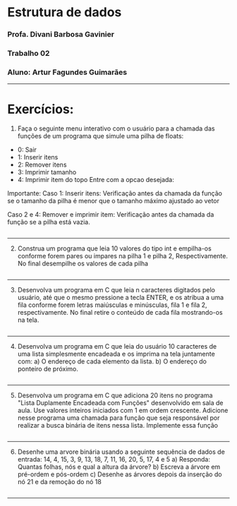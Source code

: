 # Estrutura de dados
### **Profa.** Divani Barbosa Gavinier
### Trabalho 02
### **Aluno:** Artur Fagundes Guimarães
***
# Exercícios:
01) Faça o seguinte menu interativo com o usuário para a chamada das funções de um programa que simule uma pilha de floats:
* 0: Sair
* 1: Inserir itens
* 2: Remover itens
* 3: Imprimir tamanho
* 4: Imprimir item do topo
Entre com a opcao desejada:

Importante:
Caso 1: Inserir itens: Verificação antes da chamada da função se o tamanho da pilha é menor que o tamanho máximo ajustado ao vetor

Caso 2 e 4: Remover e imprimir item: Verificação antes da chamada da função se a pilha está vazia.
```c++

```
***
02) Construa um programa que leia 10 valores do tipo int e empilha-os conforme forem pares ou impares na pilha 1 e pilha 2, Respectivamente. No final desempilhe os valores de cada pilha
```c++

```
***
03) Desenvolva um programa em C que leia n caracteres digitados pelo usuário, até que o mesmo pressione a tecla ENTER, e os atribua a uma fila conforme forem letras maiúsculas e minúsculas, fila 1 e fila 2, respectivamente. No final retire o conteúdo de cada fila mostrando-os na tela.
```c++

```
***
04) Desenvolva um programa em C que leia do usuário 10 caracteres de uma lista simplesmente encadeada e os imprima na tela juntamente com:
a) O endereço de cada elemento da lista.
b) O endereço do ponteiro de próximo.
```c++

```
***
05) Desenvolva um programa em C que adiciona 20 itens no programa "Lista Duplamente Encadeada com Funções" desenvolvido em sala de aula. Use valores inteiros iniciados com 1 em ordem crescente. Adicione nesse programa uma chamada para função que seja responsável por realizar a busca binária de itens nessa lista. Implemente essa função
```c++

```
***
06) Desenhe uma arvore binária usando a seguinte sequência de dados de entrada: 14, 4, 15, 3, 9, 13, 18, 7, 11, 16, 20, 5, 17, 4 e 5
a) Responda: Quantas folhas, nós e qual a altura da árvore?
b) Escreva a árvore em pré-ordem e pós-ordem
c) Desenhe as árvores depois da inserção do nó 21 e da remoção do nó 18
```c++

```
***
